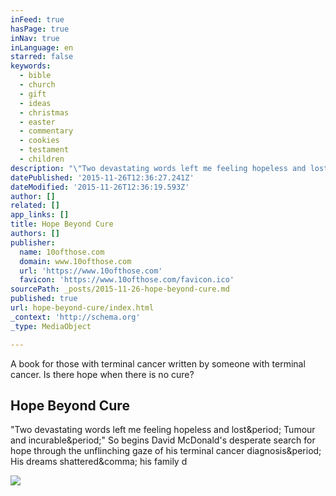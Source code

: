 ```yaml
---
inFeed: true
hasPage: true
inNav: true
inLanguage: en
starred: false
keywords:
  - bible
  - church
  - gift
  - ideas
  - christmas
  - easter
  - commentary
  - cookies
  - testament
  - children
description: "\"Two devastating words left me feeling hopeless and lost. Tumour and incurable.\" So begins David McDonald's desperate search for hope through the unflinching gaze of his terminal cancer diagnosis. His dreams shattered, his family d"
datePublished: '2015-11-26T12:36:27.241Z'
dateModified: '2015-11-26T12:36:19.593Z'
author: []
related: []
app_links: []
title: Hope Beyond Cure
authors: []
publisher:
  name: 10ofthose.com
  domain: www.10ofthose.com
  url: 'https://www.10ofthose.com'
  favicon: 'https://www.10ofthose.com/favicon.ico'
sourcePath: _posts/2015-11-26-hope-beyond-cure.md
published: true
url: hope-beyond-cure/index.html
_context: 'http://schema.org'
_type: MediaObject

---
```

A book for those with terminal cancer written by someone with terminal cancer.  Is there hope when there is no cure?  

<article style=""><h1>Hope Beyond Cure</h1><p>"Two devastating words left me feeling hopeless and lost&amp;period; Tumour and incurable&amp;period;" So begins David McDonald's desperate search for hope through the unflinching gaze of his terminal cancer diagnosis&amp;period; His dreams shattered&amp;comma; his family d</p><img src="https://www.10ofthose.com/cmsfiles/resized/products/71fc6006564ae77e7a6f8a86c057b4a6.jpg" /></article>